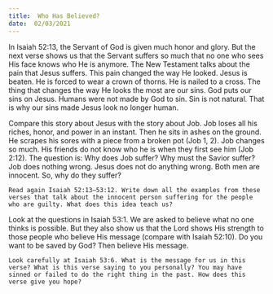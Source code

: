 ```yaml
---
title:  Who Has Believed? 
date:  02/03/2021
---
```


In Isaiah 52:13, the Servant of God is given much honor and glory. But the next verse shows us that the Servant suffers so much that no one who sees His face knows who He is anymore. The New Testament talks about the pain that Jesus suffers. This pain changed the way He looked. Jesus is beaten. He is forced to wear a crown of thorns. He is nailed to a cross. The thing that changes the way He looks the most are our sins. God puts our sins on Jesus. Humans were not made by God to sin. Sin is not natural. That is why our sins made Jesus look no longer human.

Compare this story about Jesus with the story about Job. Job loses all his riches, honor, and power in an instant. Then he sits in ashes on the ground. He scrapes his sores with a piece from a broken pot (Job 1, 2). Job changes so much. His friends do not know who he is when they first see him (Job 2:12). The question is: Why does Job suffer? Why must the Savior suffer? Job does nothing wrong. Jesus does not do anything wrong. Both men are innocent. So, why do they suffer?

`Read again Isaiah 52:13–53:12. Write down all the examples from these verses that talk about the innocent person suffering for the people who are guilty. What does this idea teach us?`

Look at the questions in Isaiah 53:1. We are asked to believe what no one thinks is possible. But they also show us that the Lord shows His strength to those people who believe His message (compare with Isaiah 52:10). Do you want to be saved by God? Then believe His message.

`Look carefully at Isaiah 53:6. What is the message for us in this verse? What is this verse saying to you personally? You may have sinned or failed to do the right thing in the past. How does this verse give you hope?`